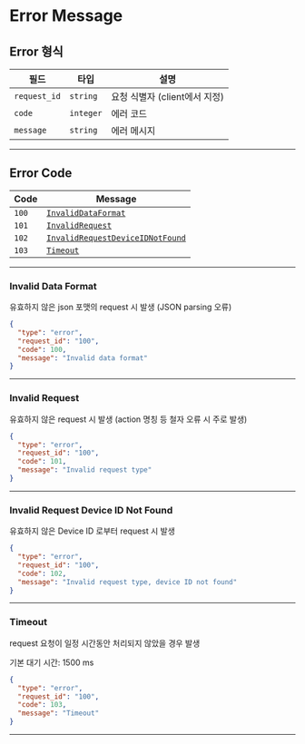 # Error Message

## Error 형식

| 필드 | 타입 | 설명 |
| - | - | - |
| `request_id` | `string`| 요청 식별자 (client에서 지정) |
| `code` | `integer` | 에러 코드 |
| `message` | `string` | 에러 메시지 |

---

## Error Code

|Code|Message|
|-|-|
|`100`|[`InvalidDataFormat`](#invalid-data-format)|
|`101`|[`InvalidRequest`](#invalid-request)|
|`102`|[`InvalidRequestDeviceIDNotFound`](#invalid-request-device-id-not-found)|
|`103`|[`Timeout`](#timeout)|


---

### Invalid Data Format

유효하지 않은 json 포맷의 request 시 발생 (JSON parsing 오류)

```json
{
  "type": "error",
  "request_id": "100",
  "code": 100,
  "message": "Invalid data format"
}
```

---

### Invalid Request

유효하지 않은 request 시 발생 (action 명칭 등 철자 오류 시 주로 발생)

```json
{
  "type": "error",
  "request_id": "100",
  "code": 101,
  "message": "Invalid request type"
}
```

---

### Invalid Request Device ID Not Found

유효하지 않은 Device ID 로부터 request 시 발생

```json
{
  "type": "error",
  "request_id": "100",
  "code": 102,
  "message": "Invalid request type, device ID not found"
}
```

---

### Timeout

request 요청이 일정 시간동안 처리되지 않았을 경우 발생

기본 대기 시간: 1500 ms

```json
{
  "type": "error",
  "request_id": "100",
  "code": 103,
  "message": "Timeout"
}
```

---